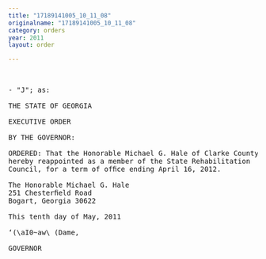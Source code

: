 ```yaml
---
title: "17189141005_10_11_08"
originalname: "17189141005_10_11_08"
category: orders
year: 2011
layout: order

---
```

<pre>
 

- "J"; as: 

THE STATE OF GEORGIA

EXECUTIVE ORDER

BY THE GOVERNOR:

ORDERED: That the Honorable Michael G. Hale of Clarke County, Georgia, is
hereby reappointed as a member of the State Rehabilitation
Council, for a term of ofﬁce ending April 16, 2012.

The Honorable Michael G. Hale
251 Chesterﬁeld Road
Bogart, Georgia 30622

This tenth day of May, 2011

‘(\aI0~aw\ (Dame,

GOVERNOR

</pre>
